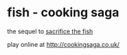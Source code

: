 # fish - cooking saga
the sequel to [sacrifice the fish](https://github.com/35socks/sacrificethefish)

play online at http://cookingsaga.co.uk/
